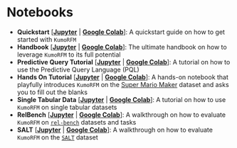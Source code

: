 # Notebooks

* **Quickstart** [[**Jupyter**](./quickstart.ipynb) | [**Google Colab**](https://colab.research.google.com/github/kumo-ai/kumo-rfm/blob/master/notebooks/quickstart.ipynb)]: A quickstart guide on how to get started with `KumoRFM`
* **Handbook** [[**Jupyter**](./handbook.ipynb) | [**Google Colab**](https://colab.research.google.com/github/kumo-ai/kumo-rfm/blob/master/notebooks/handbook.ipynb)]: The ultimate handbook on how to leverage `KumoRFM` to its full potential
* **Predictive Query Tutorial** [[**Jupyter**](./predictive_query.ipynb) | [**Google Colab**](https://colab.research.google.com/github/kumo-ai/kumo-rfm/blob/master/notebooks/predictive_query.ipynb)]: A tutorial on how to use the Predictive Query Language (PQL)
* **Hands On Tutorial** [[**Jupyter**](hands_on.ipynb) | [**Google Colab**](https://colab.research.google.com/drive/1dscN_hE_ShnM_W2gHF8jxJTPWEPjIK85)]: A hands-on notebook that playfully introduces `KumoRFM` on the [Super Mario Maker](https://www.kaggle.com/datasets/leomauro/smmnet) dataset and asks you to fill out the blanks
* **Single Tabular Data** [[**Jupyter**](./single_table.ipynb) | [**Google Colab**](https://colab.research.google.com/drive/14nkh7yz28-kvkgMqvVJoTRgCBq--e5mX)]: A tutorial on how to use `KumoRFM` on single tabular datasets
* **RelBench** [[**Jupyter**](./relbench.ipynb) | [**Google Colab**](https://colab.research.google.com/drive/1mjWPmOsTcq1gNbKqcaMAZGRxxnH3-H22)]: A walkthrough on how to evaluate `KumoRFM` on [`rel-bench`](https://relbench.stanford.edu/) datasets and tasks
* **SALT** [[**Jupyter**](./salt.ipynb) | [**Google Colab**](https://colab.research.google.com/drive/1m4Djd6_mMR9EHnYklwj7ytJncfjChbIa)]: A walkthrough on how to evaluate `KumoRFM` on the [`SALT`](https://github.com/SAP-samples/salt) dataset
